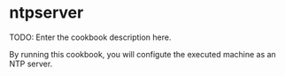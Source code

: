 # ntpserver

TODO: Enter the cookbook description here.

By running this cookbook, you will configute the executed machine as an NTP server. 
